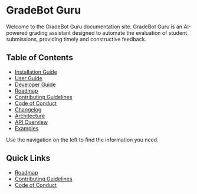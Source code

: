 # GradeBot Guru

Welcome to the GradeBot Guru documentation site. GradeBot Guru is an AI-powered grading assistant designed to automate the evaluation of student submissions, providing timely and constructive feedback.

## Table of Contents

- [Installation Guide](installation.md)
- [User Guide](user_guide.md)
- [Developer Guide](developer_guide.md)
- [Roadmap](roadmap.md)
- [Contributing Guidelines](contributing.md)
- [Code of Conduct](code_of_conduct.md)
- [Changelog](changelog.md)
- [Architecture](architecture.md)
- [API Overview](api/overview.md)
- [Examples](examples/rubrics.md)

Use the navigation on the left to find the information you need.

## Quick Links

- [Roadmap](../ROADMAP.md)
- [Contributing Guidelines](../CONTRIBUTING.md)
- [Code of Conduct](../CODE_OF_CONDUCT.md)